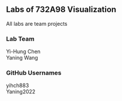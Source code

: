 ## Labs of 732A98 Visualization
All labs are team projects

### Lab Team  
Yi-Hung Chen  
Yaning Wang  
### GitHub Usernames  
yihch883  
Yaning2022  
